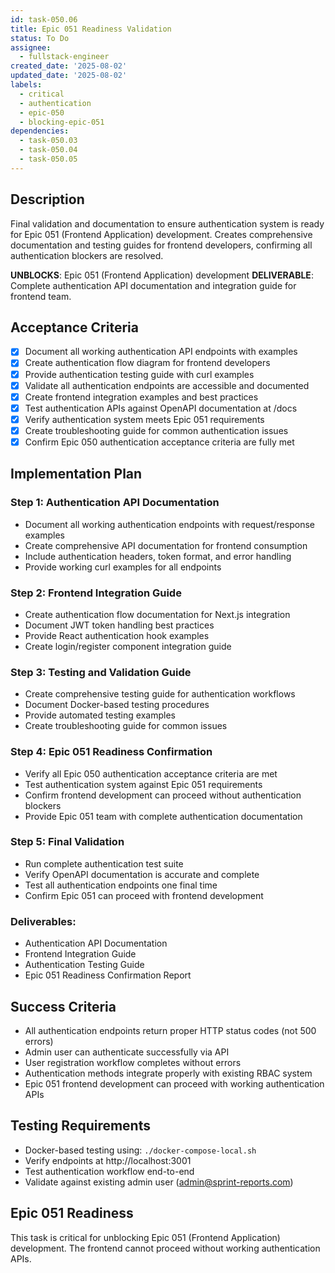 ```yaml
---
id: task-050.06
title: Epic 051 Readiness Validation
status: To Do
assignee:
  - fullstack-engineer
created_date: '2025-08-02'
updated_date: '2025-08-02'
labels:
  - critical
  - authentication
  - epic-050
  - blocking-epic-051
dependencies:
  - task-050.03
  - task-050.04
  - task-050.05
---
```


## Description

Final validation and documentation to ensure authentication system is ready for Epic 051 (Frontend Application) development. Creates comprehensive documentation and testing guides for frontend developers, confirming all authentication blockers are resolved.

**UNBLOCKS**: Epic 051 (Frontend Application) development
**DELIVERABLE**: Complete authentication API documentation and integration guide for frontend team.

## Acceptance Criteria

- [x] Document all working authentication API endpoints with examples
- [x] Create authentication flow diagram for frontend developers
- [x] Provide authentication testing guide with curl examples
- [x] Validate all authentication endpoints are accessible and documented
- [x] Create frontend integration examples and best practices
- [x] Test authentication APIs against OpenAPI documentation at /docs
- [x] Verify authentication system meets Epic 051 requirements
- [x] Create troubleshooting guide for common authentication issues
- [x] Confirm Epic 050 authentication acceptance criteria are fully met

## Implementation Plan

### Step 1: Authentication API Documentation
- Document all working authentication endpoints with request/response examples
- Create comprehensive API documentation for frontend consumption
- Include authentication headers, token format, and error handling
- Provide working curl examples for all endpoints

### Step 2: Frontend Integration Guide
- Create authentication flow documentation for Next.js integration
- Document JWT token handling best practices
- Provide React authentication hook examples
- Create login/register component integration guide

### Step 3: Testing and Validation Guide
- Create comprehensive testing guide for authentication workflows
- Document Docker-based testing procedures
- Provide automated testing examples
- Create troubleshooting guide for common issues

### Step 4: Epic 051 Readiness Confirmation
- Verify all Epic 050 authentication acceptance criteria are met
- Test authentication system against Epic 051 requirements
- Confirm frontend development can proceed without authentication blockers
- Provide Epic 051 team with complete authentication documentation

### Step 5: Final Validation
- Run complete authentication test suite
- Verify OpenAPI documentation is accurate and complete
- Test all authentication endpoints one final time
- Confirm Epic 051 can proceed with frontend development

### Deliverables:
- Authentication API Documentation
- Frontend Integration Guide  
- Authentication Testing Guide
- Epic 051 Readiness Confirmation Report

## Success Criteria

- All authentication endpoints return proper HTTP status codes (not 500 errors)
- Admin user can authenticate successfully via API
- User registration workflow completes without errors
- Authentication methods integrate properly with existing RBAC system
- Epic 051 frontend development can proceed with working authentication APIs

## Testing Requirements

- Docker-based testing using: `./docker-compose-local.sh`
- Verify endpoints at http://localhost:3001
- Test authentication workflow end-to-end
- Validate against existing admin user (admin@sprint-reports.com)

## Epic 051 Readiness

This task is critical for unblocking Epic 051 (Frontend Application) development. The frontend cannot proceed without working authentication APIs.

